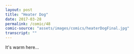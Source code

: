 ```yaml
---
layout: post
title: "Heater Dog"
date: 2017-03-28
permalink: /comic/48
comic-source: "assets/images/comics/heaterDogFinal.jpg"
transcript: ""
---
```


It's warm here...
